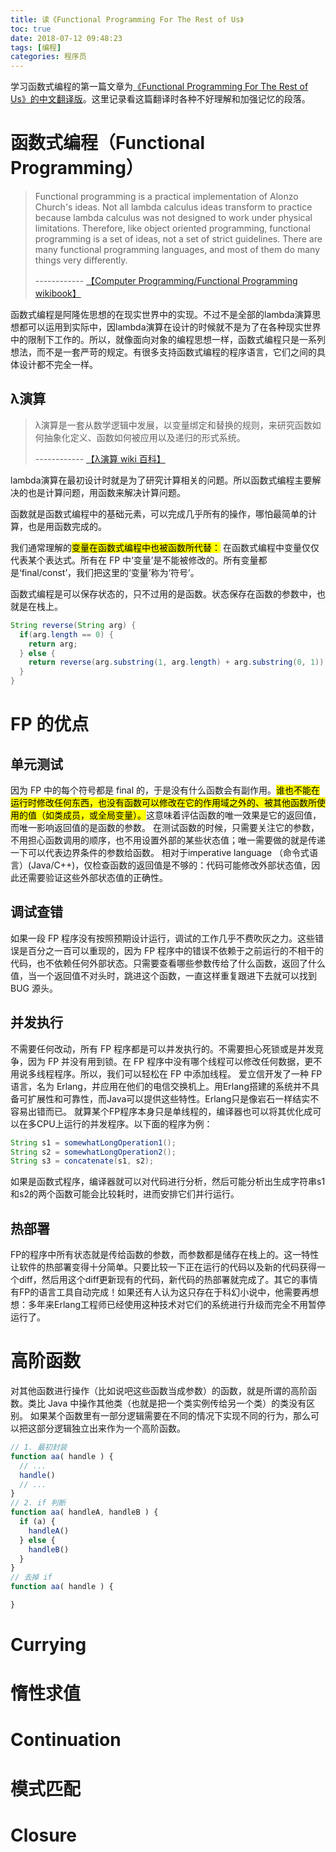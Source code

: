 ```yaml
---
title: 读《Functional Programming For The Rest of Us》
toc: true
date: 2018-07-12 09:48:23
tags: [编程]
categories: 程序员
---
```


学习函数式编程的第一篇文章为[《Functional Programming For The Rest of Us》的中文翻译版](https://github.com/justinyhuang/Functional-Programming-For-The-Rest-of-Us-Cn)。这里记录看这篇翻译时各种不好理解和加强记忆的段落。

<!-- more -->

# 函数式编程（Functional Programming）

> Functional programming is a practical implementation of Alonzo Church's ideas. Not all lambda calculus ideas transform to practice because lambda calculus was not designed to work under physical limitations. Therefore, like object oriented programming, functional programming is a set of ideas, not a set of strict guidelines. There are many functional programming languages, and most of them do many things very differently.
>
> ------------ [【Computer Programming/Functional Programming  wikibook】 ](https://en.wikibooks.org/wiki/Computer_Programming/Functional_programming)

函数式编程是阿隆佐思想的在现实世界中的实现。不过不是全部的lambda演算思想都可以运用到实际中，因lambda演算在设计的时候就不是为了在各种现实世界中的限制下工作的。所以，就像面向对象的编程思想一样，函数式编程只是一系列想法，而不是一套严苛的规定。有很多支持函数式编程的程序语言，它们之间的具体设计都不完全一样。

## λ演算
> λ演算是一套从数学逻辑中发展，以变量绑定和替换的规则，来研究函数如何抽象化定义、函数如何被应用以及递归的形式系统。
>
> ------------ [【λ演算  wiki 百科】](https://zh.wikipedia.org/wiki/%CE%9B%E6%BC%94%E7%AE%97)

lambda演算在最初设计时就是为了研究计算相关的问题。所以函数式编程主要解决的也是计算问题，用函数来解决计算问题。

函数就是函数式编程中的基础元素，可以完成几乎所有的操作，哪怕最简单的计算，也是用函数完成的。

我们通常理解的<mark>变量在函数式编程中也被函数所代替：</mark> 在函数式编程中变量仅仅代表某个表达式。所有在 FP 中‘变量’是不能被修改的。所有变量都是‘final/const’，我们把这里的‘变量’称为‘符号’。

函数式编程是可以保存状态的，只不过用的是函数。状态保存在函数的参数中，也就是在栈上。
```java
String reverse(String arg) {
  if(arg.length == 0) {
    return arg;
  } else {
    return reverse(arg.substring(1, arg.length) + arg.substring(0, 1));
  }
}
```

# FP 的优点

## 单元测试
因为 FP 中的每个符号都是 final 的，于是没有什么函数会有副作用。<mark>谁也不能在运行时修改任何东西，也没有函数可以修改在它的作用域之外的、被其他函数所使用的值（如类成员，或全局变量）。</mark>这意味着评估函数的唯一效果是它的返回值，而唯一影响返回值的是函数的参数。
在测试函数的时候，只需要关注它的参数，不用担心函数调用的顺序，也不用设置外部的某些状态值；唯一需要做的就是传递一下可以代表边界条件的参数给函数。
相对于imperative language （命令式语言）(Java/C++)，仅检查函数的返回值是不够的：代码可能修改外部状态值，因此还需要验证这些外部状态值的正确性。

## 调试查错
如果一段 FP 程序没有按照预期设计运行，调试的工作几乎不费吹灰之力。这些错误是百分之一百可以重现的，因为 FP 程序中的错误不依赖于之前运行的不相干的代码，也不依赖任何外部状态。只需要查看哪些参数传给了什么函数，返回了什么值，当一个返回值不对头时，跳进这个函数，一直这样重复跟进下去就可以找到 BUG 源头。

## 并发执行
不需要任何改动，所有 FP 程序都是可以并发执行的。不需要担心死锁或是并发竞争，因为 FP 并没有用到锁。在 FP 程序中没有哪个线程可以修改任何数据，更不用说多线程程序。所以，我们可以轻松在 FP 中添加线程。
爱立信开发了一种 FP 语言，名为 Erlang，并应用在他们的电信交换机上。用Erlang搭建的系统并不具备可扩展性和可靠性，而Java可以提供这些特性。Erlang只是像岩石一样结实不容易出错而已。
就算某个FP程序本身只是单线程的，编译器也可以将其优化成可以在多CPU上运行的并发程序。以下面的程序为例：
```java
String s1 = somewhatLongOperation1();
String s2 = somewhatLongOperation2();
String s3 = concatenate(s1, s2);
```
如果是函数式程序，编译器就可以对代码进行分析，然后可能分析出生成字符串s1和s2的两个函数可能会比较耗时，进而安排它们并行运行。

## 热部署
FP的程序中所有状态就是传给函数的参数，而参数都是储存在栈上的。这一特性让软件的热部署变得十分简单。只要比较一下正在运行的代码以及新的代码获得一个diff，然后用这个diff更新现有的代码，新代码的热部署就完成了。其它的事情有FP的语言工具自动完成！如果还有人认为这只存在于科幻小说中，他需要再想想：多年来Erlang工程师已经使用这种技术对它们的系统进行升级而完全不用暂停运行了。


# 高阶函数
对其他函数进行操作（比如说吧这些函数当成参数）的函数，就是所谓的高阶函数。类比 Java 中操作其他类（也就是把一个类实例传给另一个类）的类没有区别。
如果某个函数里有一部分逻辑需要在不同的情况下实现不同的行为，那么可以把这部分逻辑独立出来作为一个高阶函数。
```javascript
// 1. 最初封装
function aa( handle ) {
  // ...
  handle()
  // ...
}
// 2. if 判断
function aa( handleA, handleB ) {
  if (a) {
    handleA()
  } else {
    handleB()
  }
}
// 去掉 if
function aa( handle ) {

}
```



# Currying




# 惰性求值




# Continuation





# 模式匹配




# Closure
